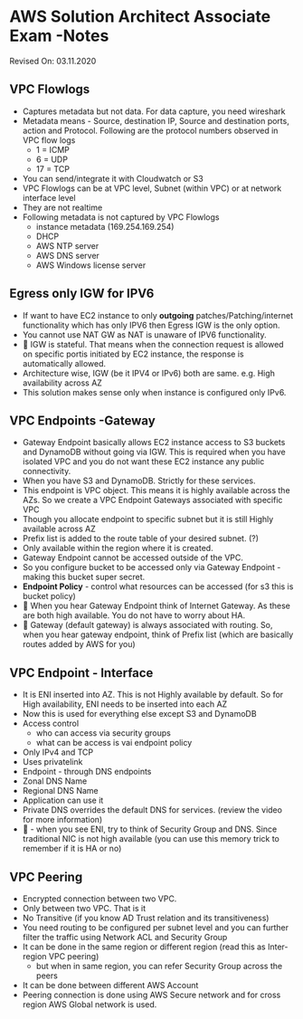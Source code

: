 # AWS Solution Architect Associate Exam -Notes

Revised On: 03.11.2020


## VPC Flowlogs

* Captures metadata but not data. For data capture, you need wireshark
* Metadata means - Source, destination IP, Source and destination ports, action and Protocol. Following are the protocol numbers observed in VPC flow logs
  * 1 = ICMP
  * 6 = UDP
  * 17 = TCP
* You can send/integrate it with Cloudwatch or S3
* VPC Flowlogs can be at VPC level, Subnet (within VPC) or at network interface level
* They are not realtime
* Following metadata is not captured by VPC Flowlogs
  * instance metadata (169.254.169.254)
  * DHCP
  * AWS NTP server
  * AWS DNS server
  * AWS Windows license server

## Egress only IGW for IPV6

* If want to have EC2 instance to only **outgoing** patches/Patching/internet functionality which has only IPV6 then Egress IGW is the only option.
* You cannot use NAT GW as NAT is unaware of IPV6 functionality.
* :magnet: IGW is stateful. That means when the connection request is allowed on specific portis initiated by EC2 instance, the response is automatically allowed.
* Architecture wise, IGW (be it IPV4 or IPv6) both are same. e.g. High availability across AZ
* This solution makes sense only when instance is configured only IPv6.

## VPC Endpoints -Gateway

* Gateway Endpoint basically allows EC2 instance access to S3 buckets and DynamoDB without going via IGW. This is required when you have isolated VPC and you do not want these EC2 instance any public connectivity.
* When you have S3 and DynamoDB. Strictly for these services.
* This endpoint is VPC object. This means it is highly available across the AZs. So we create a VPC Endpoint Gateways associated with specific VPC
* Though you allocate endpoint to specific subnet but it is still Highly available across AZ
* Prefix list is added to the route table of your desired subnet. (?)
* Only available within the region where it is created.
* Gateway Endpoint cannot be accessed outside of the VPC.
* So you configure bucket to be accessed only via Gateway Endpoint -making this bucket super secret.
* **Endpoint Policy** - control what resources can be accessed (for s3 this is bucket policy)
* :electric_plug: When you hear Gateway Endpoint think of Internet Gateway. As these are both high available. You do not have to worry about HA.
* :electric_plug: Gateway (default gateway) is always associated with routing. So, when you hear gateway endpoint, think of Prefix list (which are basically routes added by AWS for you)
  
## VPC Endpoint - Interface

* It is ENI inserted into AZ. This is not Highly available by default. So for High availability, ENI needs to be inserted into each AZ
* Now this is used for everything else except S3 and DynamoDB
* Access control
  * who can access via security groups
  * what can be access is vai endpoint policy
* Only IPv4 and TCP
* Uses privatelink
* Endpoint - through DNS endpoints
* Zonal DNS Name
* Regional DNS Name
* Application can use it 
* Private DNS overrides the default DNS for services. (review the video for more information)
* :electric_plug: - when you see ENI, try to think of Security Group and DNS. Since traditional NIC is not high available (you can use this memory trick to remember if it is HA or no)

## VPC Peering

* Encrypted connection between two VPC.
* Only between two VPC. That is it
* No Transitive (if you know AD Trust relation and its transitiveness)
* You need routing to be configured per subnet level and you can further filter the traffic using Network ACL and Security Group
* It can be done in the same region or different region (read this as Inter-region VPC peering)
  * but when in same region, you can refer Security Group across the peers
* It can be done between different AWS Account
* Peering connection is done using AWS Secure network and for cross region AWS Global network is used.
